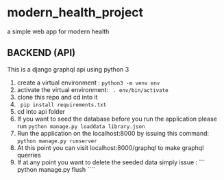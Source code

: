 # modern_health_project
a simple web app for modern health

## BACKEND (API)

This is a django graphql api using python 3 

1) create a virtual environment : ``` python3 -m venv env ```
2) activate the virtual environment: ``` . env/bin/activate```
3) clone this repo and cd into it 
4) ``` pip install requirements.txt``` 
5) cd into api folder 
6) If you want to seed the database before you run the application please run ```python manage.py loaddata library.json``` 
7) Run the application on the localhost:8000 by issuing this command: ``` python manage.py runserver ```
8) At this point you can visit localhost:8000/graphql to make graphql querries 
9) If at any point you want to delete the seeded data simply issue : ``` python manage.py flush ````

